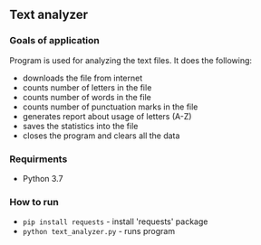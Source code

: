 ## Text analyzer
### Goals of application
Program is used for analyzing the text files. It does the following:
* downloads the file from internet
* counts number of letters in the file
* counts number of words in the file
* counts number of punctuation marks in the file
* generates report about usage of letters (A-Z)
* saves the statistics into the file
* closes the program and clears all the data
### Requirments
* Python 3.7 
### How to run
* `pip install requests` - install 'requests' package
* `python text_analyzer.py` - runs program
